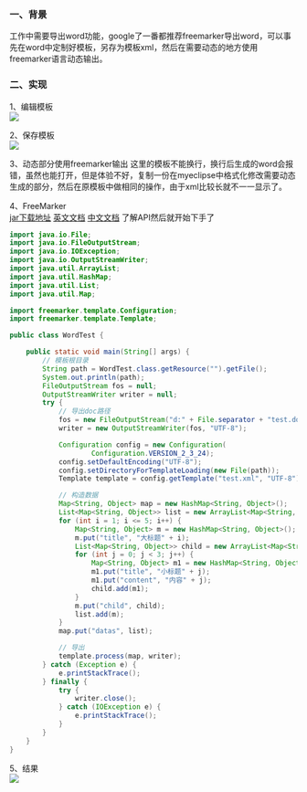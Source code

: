 ### 一、背景
工作中需要导出word功能，google了一番都推荐freemarker导出word，可以事先在word中定制好模板，另存为模板xml，然后在需要动态的地方使用freemarker语言动态输出。

### 二、实现
1、编辑模板<br>
![](https://dn-serical.qbox.me/9.png)

2、保存模板<br>
![](https://dn-serical.qbox.me/10.png)

3、动态部分使用freemarker输出
这里的模板不能换行，换行后生成的word会报错，虽然也能打开，但是体验不好，复制一份在myeclipse中格式化修改需要动态生成的部分，然后在原模板中做相同的操作，由于xml比较长就不一一显示了。

4、FreeMarker<br>
[jar下载地址](http://www.apache.org/dyn/closer.cgi/incubator/freemarker/engine/2.3.24-incubating/binaries/apache-freemarker-2.3.24-incubating-bin.tar.gz) 
[英文文档](http://freemarker.org/docs/index.html) 
[中文文档](https://sourceforge.net/projects/freemarker/files/chinese-manual/) 
了解API然后就开始下手了
```java
import java.io.File;
import java.io.FileOutputStream;
import java.io.IOException;
import java.io.OutputStreamWriter;
import java.util.ArrayList;
import java.util.HashMap;
import java.util.List;
import java.util.Map;

import freemarker.template.Configuration;
import freemarker.template.Template;

public class WordTest {

    public static void main(String[] args) {
        // 模板根目录
        String path = WordTest.class.getResource("").getFile();
        System.out.println(path);
        FileOutputStream fos = null;
        OutputStreamWriter writer = null;
        try {
            // 导出doc路径
            fos = new FileOutputStream("d:" + File.separator + "test.doc");
            writer = new OutputStreamWriter(fos, "UTF-8");

            Configuration config = new Configuration(
                    Configuration.VERSION_2_3_24);
            config.setDefaultEncoding("UTF-8");
            config.setDirectoryForTemplateLoading(new File(path));
            Template template = config.getTemplate("test.xml", "UTF-8");

            // 构造数据
            Map<String, Object> map = new HashMap<String, Object>();
            List<Map<String, Object>> list = new ArrayList<Map<String, Object>>();
            for (int i = 1; i <= 5; i++) {
                Map<String, Object> m = new HashMap<String, Object>();
                m.put("title", "大标题" + i);
                List<Map<String, Object>> child = new ArrayList<Map<String, Object>>();
                for (int j = 0; j < 3; j++) {
                    Map<String, Object> m1 = new HashMap<String, Object>();
                    m1.put("title", "小标题" + j);
                    m1.put("content", "内容" + j);
                    child.add(m1);
                }
                m.put("child", child);
                list.add(m);
            }
            map.put("datas", list);

            // 导出
            template.process(map, writer);
        } catch (Exception e) {
            e.printStackTrace();
        } finally {
            try {
                writer.close();
            } catch (IOException e) {
                e.printStackTrace();
            }
        }
    }
}
```
5、结果<br>
![](https://dn-serical.qbox.me/11.png)